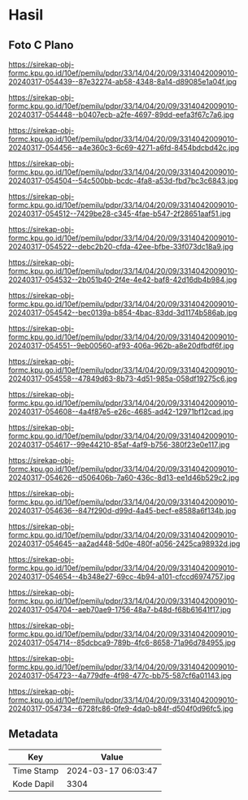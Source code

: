 # Hasil

## Foto C Plano

https://sirekap-obj-formc.kpu.go.id/10ef/pemilu/pdpr/33/14/04/20/09/3314042009010-20240317-054439--87e32274-ab58-4348-8a14-d89085e1a04f.jpg

https://sirekap-obj-formc.kpu.go.id/10ef/pemilu/pdpr/33/14/04/20/09/3314042009010-20240317-054448--b0407ecb-a2fe-4697-89dd-eefa3f67c7a6.jpg

https://sirekap-obj-formc.kpu.go.id/10ef/pemilu/pdpr/33/14/04/20/09/3314042009010-20240317-054456--a4e360c3-6c69-4271-a6fd-8454bdcbd42c.jpg

https://sirekap-obj-formc.kpu.go.id/10ef/pemilu/pdpr/33/14/04/20/09/3314042009010-20240317-054504--54c500bb-bcdc-4fa8-a53d-fbd7bc3c6843.jpg

https://sirekap-obj-formc.kpu.go.id/10ef/pemilu/pdpr/33/14/04/20/09/3314042009010-20240317-054512--7429be28-c345-4fae-b547-2f28651aaf51.jpg

https://sirekap-obj-formc.kpu.go.id/10ef/pemilu/pdpr/33/14/04/20/09/3314042009010-20240317-054522--debc2b20-cfda-42ee-bfbe-33f073dc18a9.jpg

https://sirekap-obj-formc.kpu.go.id/10ef/pemilu/pdpr/33/14/04/20/09/3314042009010-20240317-054532--2b051b40-2f4e-4e42-baf8-42d16db4b984.jpg

https://sirekap-obj-formc.kpu.go.id/10ef/pemilu/pdpr/33/14/04/20/09/3314042009010-20240317-054542--bec0139a-b854-4bac-83dd-3d1174b586ab.jpg

https://sirekap-obj-formc.kpu.go.id/10ef/pemilu/pdpr/33/14/04/20/09/3314042009010-20240317-054551--9eb00560-af93-406a-962b-a8e20dfbdf6f.jpg

https://sirekap-obj-formc.kpu.go.id/10ef/pemilu/pdpr/33/14/04/20/09/3314042009010-20240317-054558--47849d63-8b73-4d51-985a-058df19275c6.jpg

https://sirekap-obj-formc.kpu.go.id/10ef/pemilu/pdpr/33/14/04/20/09/3314042009010-20240317-054608--4a4f87e5-e26c-4685-ad42-12971bf12cad.jpg

https://sirekap-obj-formc.kpu.go.id/10ef/pemilu/pdpr/33/14/04/20/09/3314042009010-20240317-054617--99e44210-85af-4af9-b756-380f23e0e117.jpg

https://sirekap-obj-formc.kpu.go.id/10ef/pemilu/pdpr/33/14/04/20/09/3314042009010-20240317-054626--d506406b-7a60-436c-8d13-ee1d46b529c2.jpg

https://sirekap-obj-formc.kpu.go.id/10ef/pemilu/pdpr/33/14/04/20/09/3314042009010-20240317-054636--847f290d-d99d-4a45-becf-e8588a6f134b.jpg

https://sirekap-obj-formc.kpu.go.id/10ef/pemilu/pdpr/33/14/04/20/09/3314042009010-20240317-054645--aa2ad448-5d0e-480f-a056-2425ca98932d.jpg

https://sirekap-obj-formc.kpu.go.id/10ef/pemilu/pdpr/33/14/04/20/09/3314042009010-20240317-054654--4b348e27-69cc-4b94-a101-cfccd6974757.jpg

https://sirekap-obj-formc.kpu.go.id/10ef/pemilu/pdpr/33/14/04/20/09/3314042009010-20240317-054704--aeb70ae9-1756-48a7-b48d-f68b61641f17.jpg

https://sirekap-obj-formc.kpu.go.id/10ef/pemilu/pdpr/33/14/04/20/09/3314042009010-20240317-054714--85dcbca9-789b-4fc6-8658-71a96d784955.jpg

https://sirekap-obj-formc.kpu.go.id/10ef/pemilu/pdpr/33/14/04/20/09/3314042009010-20240317-054723--4a779dfe-4f98-477c-bb75-587cf6a01143.jpg

https://sirekap-obj-formc.kpu.go.id/10ef/pemilu/pdpr/33/14/04/20/09/3314042009010-20240317-054734--6728fc86-0fe9-4da0-b84f-d504f0d96fc5.jpg


## Metadata

| Key        | Value               |
| ---------- | ------------------- |
| Time Stamp | 2024-03-17 06:03:47 |
| Kode Dapil | 3304                |



